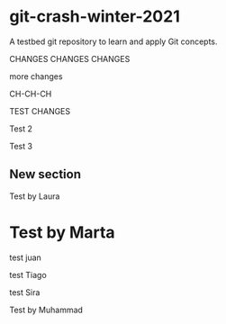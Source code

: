# git-crash-winter-2021

A testbed git repository to learn and apply Git concepts.

CHANGES CHANGES CHANGES

more changes

CH-CH-CH

TEST CHANGES

Test 2

Test 3

## New section

Test by Laura

Test by Marta
=======








test juan

test Tiago

test Sira

Test by Muhammad